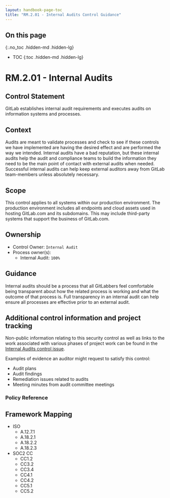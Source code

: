 ```yaml
---
layout: handbook-page-toc
title: "RM.2.01 - Internal Audits Control Guidance"
---
```


## On this page
{:.no_toc .hidden-md .hidden-lg}

- TOC
{:toc .hidden-md .hidden-lg}

# RM.2.01 - Internal Audits

## Control Statement

GitLab establishes internal audit requirements and executes audits on information systems and processes.

## Context

Audits are meant to validate processes and check to see if these controls we have implemented are having the desired effect and are performed the way we intended. Internal audits have a bad reputation, but these internal audits help the audit and compliance teams to build the information they need to be the main point of contact with external audits when needed. Successful internal audits can help keep external auditors away from GitLab team-members unless absolutely necessary.

## Scope

This control applies to all systems within our production environment. The production environment includes all endpoints and cloud assets used in hosting GitLab.com and its subdomains. This may include third-party systems that support the business of GitLab.com.

## Ownership

* Control Owner: `Internal Audit`
* Process owner(s): 
    * Internal Audit: `100%`

## Guidance

Internal audits should be a process that all GitLabbers feel comfortable being transparent about how the related process is working and what the outcome of that process is. Full transparency in an internal audit can help ensure all processes are effective prior to an external audit.

## Additional control information and project tracking

Non-public information relating to this security control as well as links to the work associated with various phases of project work can be found in the [Internal Audits control issue](https://gitlab.com/gitlab-com/gl-security/compliance/compliance/issues/870).

Examples of evidence an auditor might request to satisfy this control:

* Audit plans
* Audit findings
* Remediation issues related to audits
* Meeting minutes from audit committee meetings

### Policy Reference

## Framework Mapping

* ISO
  * A.12.7.1
  * A.18.2.1
  * A.18.2.2
  * A.18.2.3
* SOC2 CC
  * CC1.2
  * CC3.2
  * CC3.4
  * CC4.1
  * CC4.2
  * CC5.1
  * CC5.2
